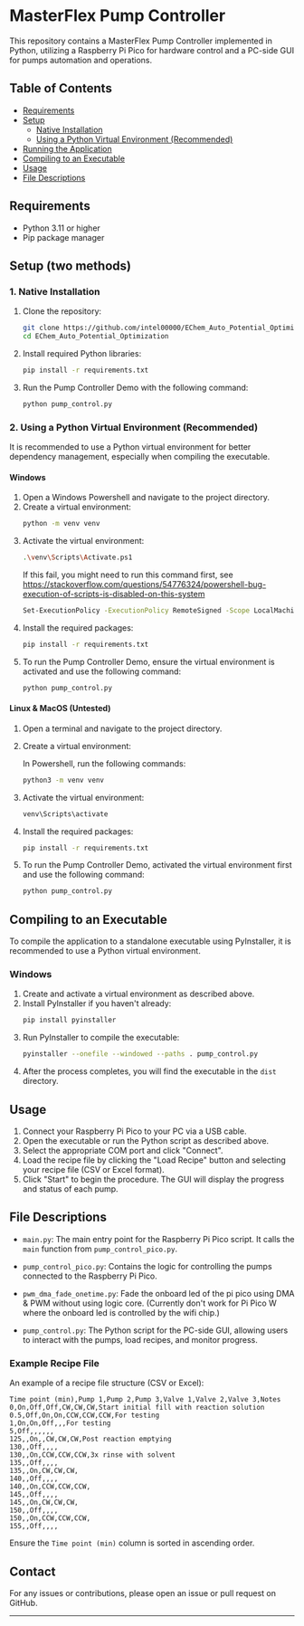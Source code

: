 
# MasterFlex Pump Controller

This repository contains a MasterFlex Pump Controller implemented in Python, utilizing a Raspberry Pi Pico for hardware control and a PC-side GUI for pumps automation and operations.

## Table of Contents
- [Requirements](#requirements)
- [Setup](#setup)
  - [Native Installation](#native-installation)
  - [Using a Python Virtual Environment (Recommended)](#using-a-python-virtual-environment-recommended)
- [Running the Application](#running-the-application)
- [Compiling to an Executable](#compiling-to-an-executable)
- [Usage](#usage)
- [File Descriptions](#file-descriptions)

## Requirements

- Python 3.11 or higher
- Pip package manager

## Setup (two methods)

### 1. Native Installation

1. Clone the repository:
    ```sh
    git clone https://github.com/intel00000/EChem_Auto_Potential_Optimization.git
    cd EChem_Auto_Potential_Optimization
    ```
2. Install required Python libraries:
    ```sh
    pip install -r requirements.txt
    ```
3. Run the Pump Controller Demo with the following command:
    ```sh
    python pump_control.py
    ```

### 2. Using a Python Virtual Environment (Recommended)

It is recommended to use a Python virtual environment for better dependency management, especially when compiling the executable.

#### Windows

1. Open a Windows Powershell and navigate to the project directory.
2. Create a virtual environment:
    ```sh
    python -m venv venv
    ```
3. Activate the virtual environment:
    ```sh
    .\venv\Scripts\Activate.ps1
    ```
    If this fail, you might need to run this command first, see https://stackoverflow.com/questions/54776324/powershell-bug-execution-of-scripts-is-disabled-on-this-system
    ```sh
    Set-ExecutionPolicy -ExecutionPolicy RemoteSigned -Scope LocalMachine
    ```
4. Install the required packages:
    ```sh
    pip install -r requirements.txt
    ```
5. To run the Pump Controller Demo, ensure the virtual environment is activated and use the following command:
    ```sh
    python pump_control.py
    ```

#### Linux & MacOS (Untested)

1. Open a terminal and navigate to the project directory.
2. Create a virtual environment:

    In Powershell, run the following commands:
    ```sh
    python3 -m venv venv
    ```
3. Activate the virtual environment:
    ```sh
    venv\Scripts\activate
    ```
4. Install the required packages:
    ```sh
    pip install -r requirements.txt
    ```
5. To run the Pump Controller Demo, activated the virtual environment first and use the following command:
    ```sh
    python pump_control.py
    ```

## Compiling to an Executable

To compile the application to a standalone executable using PyInstaller, it is recommended to use a Python virtual environment.

### Windows

1. Create and activate a virtual environment as described above.
2. Install PyInstaller if you haven't already:
    ```sh
    pip install pyinstaller
    ```
3. Run PyInstaller to compile the executable:
    ```sh
    pyinstaller --onefile --windowed --paths . pump_control.py
    ```
4. After the process completes, you will find the executable in the `dist` directory.

## Usage

1. Connect your Raspberry Pi Pico to your PC via a USB cable.
2. Open the executable or run the Python script as described above.
3. Select the appropriate COM port and click "Connect".
4. Load the recipe file by clicking the "Load Recipe" button and selecting your recipe file (CSV or Excel format).
5. Click "Start" to begin the procedure. The GUI will display the progress and status of each pump.

## File Descriptions

- `main.py`: The main entry point for the Raspberry Pi Pico script. It calls the `main` function from `pump_control_pico.py`.
- `pump_control_pico.py`: Contains the logic for controlling the pumps connected to the Raspberry Pi Pico.
- `pwm_dma_fade_onetime.py`: Fade the onboard led of the pi pico using DMA & PWM without using logic core. (Currently don't work for Pi Pico W where the onboard led is controlled by the wifi chip.)

- `pump_control.py`: The Python script for the PC-side GUI, allowing users to interact with the pumps, load recipes, and monitor progress.

### Example Recipe File
An example of a recipe file structure (CSV or Excel):
```csv
Time point (min),Pump 1,Pump 2,Pump 3,Valve 1,Valve 2,Valve 3,Notes
0,On,Off,Off,CW,CW,CW,Start initial fill with reaction solution
0.5,Off,On,On,CCW,CCW,CCW,For testing
1,On,On,Off,,,For testing
5,Off,,,,,,
125,,On,,CW,CW,CW,Post reaction emptying
130,,Off,,,,
130,,On,CCW,CCW,CCW,3x rinse with solvent
135,,Off,,,,
135,,On,CW,CW,CW,
140,,Off,,,,
140,,On,CCW,CCW,CCW,
145,,Off,,,,
145,,On,CW,CW,CW,
150,,Off,,,,
150,,On,CCW,CCW,CCW,
155,,Off,,,,
```

Ensure the `Time point (min)` column is sorted in ascending order.

## Contact

For any issues or contributions, please open an issue or pull request on GitHub.

---
